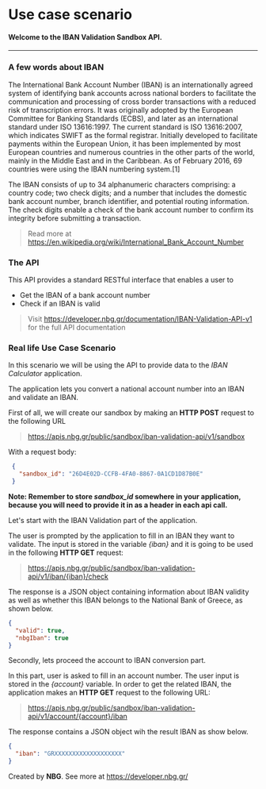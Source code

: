 # Use case scenario
#### Welcome to the IBAN Validation Sandbox API.

------------------------------------------------------------------------------------------
### A few words about IBAN
The International Bank Account Number (IBAN) is an internationally agreed system of identifying bank accounts across national borders to facilitate the communication and processing of cross border transactions with a reduced risk of transcription errors. It was originally adopted by the European Committee for Banking Standards (ECBS), and later as an international standard under ISO 13616:1997. The current standard is ISO 13616:2007, which indicates SWIFT as the formal registrar. Initially developed to facilitate payments within the European Union, it has been implemented by most European countries and numerous countries in the other parts of the world, mainly in the Middle East and in the Caribbean. As of February 2016, 69 countries were using the IBAN numbering system.[1]

The IBAN consists of up to 34 alphanumeric characters comprising: a country code; two check digits; and a number that includes the domestic bank account number, branch identifier, and potential routing information. The check digits enable a check of the bank account number to confirm its integrity before submitting a transaction.

> Read more at https://en.wikipedia.org/wiki/International_Bank_Account_Number

### The API
This API provides a standard RESTful interface that enables a user to
* Get the IBAN of a bank account number
* Check if an IBAN is valid

> Visit https://developer.nbg.gr/documentation/IBAN-Validation-API-v1 for the full API documentation

### Real life Use Case Scenario
In this scenario we will be using the API to provide data to the *IBAN Calculator* application.

The application lets you convert a national account number into an IBAN and validate an IBAN.

First of all, we will create our sandbox by making an **HTTP POST** request to the following URL
> https://apis.nbg.gr/public/sandbox/iban-validation-api/v1/sandbox

With a request body:
```json
 {
   "sandbox_id": "26D4E02D-CCFB-4FA0-8867-0A1CD1D87B0E"
 }
``` 

**Note: Remember to store *sandbox_id* somewhere in your application, because you will need to provide it in as a header
in each api call.**

Let's start with the IBAN Validation part of the application.

The user is prompted by the application to fill in an IBAN they want to validate. The input is stored in the variable *{iban}* and it is going to be used in the following **HTTP GET** request:

> https://apis.nbg.gr/public/sandbox/iban-validation-api/v1/iban/{iban}/check

The response is a JSON object containing information about IBAN validity as well as whether this IBAN belongs to the National Bank of Greece, as shown below.

```json
{
  "valid": true,
  "nbgIban": true
}
```

Secondly, lets proceed the account to IBAN conversion part.

In this part, user is asked to fill in an account number. The user input is stored in the *{account}* variable.
In order to get the related IBAN, the application makes an **HTTP GET** request to the following URL:

> https://apis.nbg.gr/public/sandbox/iban-validation-api/v1/account/{account}/iban

The response contains a JSON object wih the result IBAN as show below.
```json
{
  "iban": "GRXXXXXXXXXXXXXXXXXXX"
}
```


Created by **NBG**. 
See more at https://developer.nbg.gr/
